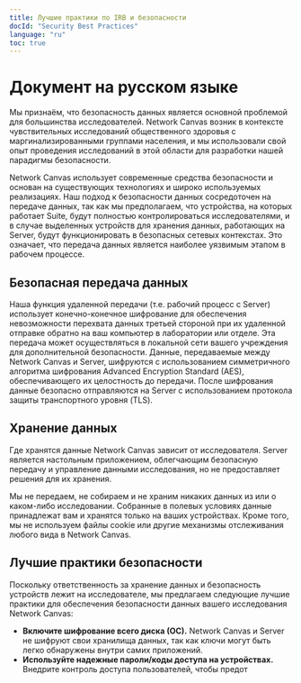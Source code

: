 ```yaml
---
title: Лучшие практики по IRB и безопасности
docId: "Security Best Practices"
language: "ru"
toc: true
---
```


# Документ на русском языке

Мы признаём, что безопасность данных является основной проблемой для большинства исследователей. Network Canvas возник в контексте чувствительных исследований общественного здоровья с маргинализированными группами населения, и мы использовали свой опыт проведения исследований в этой области для разработки нашей парадигмы безопасности.

Network Canvas использует современные средства безопасности и основан на существующих технологиях и широко используемых реализациях. Наш подход к безопасности данных сосредоточен на передаче данных, так как мы предполагаем, что устройства, на которых работает Suite, будут полностью контролироваться исследователями, и в случае выделенных устройств для хранения данных, работающих на Server, будут функционировать в безопасных сетевых контекстах. Это означает, что передача данных является наиболее уязвимым этапом в рабочем процессе.

## Безопасная передача данных

Наша функция удаленной передачи (т.е. рабочий процесс с Server) использует конечно-конечное шифрование для обеспечения невозможности перехвата данных третьей стороной при их удаленной отправке обратно на ваш компьютер в лаборатории или отделе. Эта передача может осуществляться в локальной сети вашего учреждения для дополнительной безопасности. Данные, передаваемые между Network Canvas и Server, шифруются с использованием симметричного алгоритма шифрования Advanced Encryption Standard (AES), обеспечивающего их целостность до передачи. После шифрования данные безопасно отправляются на Server с использованием протокола защиты транспортного уровня (TLS).

## Хранение данных

Где хранятся данные Network Canvas зависит от исследователя. Server является настольным приложением, облегчающим безопасную передачу и управление данными исследования, но не предоставляет решения для их хранения.

Мы не передаем, не собираем и не храним никаких данных из или о каком-либо исследовании. Собранные в полевых условиях данные принадлежат вам и хранятся только на ваших устройствах. Кроме того, мы не используем файлы cookie или другие механизмы отслеживания любого вида в Network Canvas.

## Лучшие практики безопасности

Поскольку ответственность за хранение данных и безопасность устройств лежит на исследователе, мы предлагаем следующие лучшие практики для обеспечения безопасности данных вашего исследования Network Canvas:

- **Включите шифрование всего диска (ОС).** Network Canvas и Server не шифруют свои хранилища данных, так как ключи могут быть легко обнаружены внутри самих приложений.
- **Используйте надежные пароли/коды доступа на устройствах.** Внедрите контроль доступа пользователей, чтобы предот
